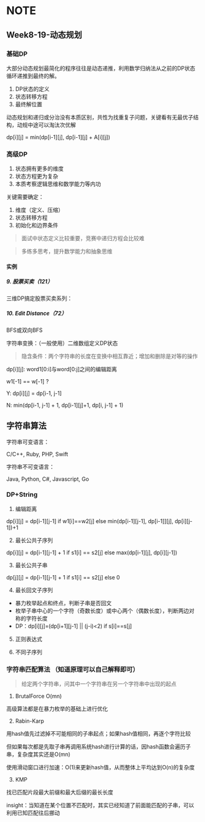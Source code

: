 # NOTE

  

## Week8-19-动态规划

### 基础DP

大部分动态规划最简化的程序往往是动态递推，利用数学归纳法从之前的DP状态循环递推到最终的解。

1. DP状态的定义
2. 状态转移方程
3. 最终解位置

动态规划和递归或分治没有本质区别，共性为找重复子问题，关键看有无最优子结构，动规中途可以淘汰次优解

dp[i][j] = min(dp[i-1][j], dp[i-1][j] + A[i][j])


### 高级DP

1. 状态拥有更多的维度
2. 状态方程更为复杂
3. 本质考察逻辑思维和数学能力等内功

关键需要确定：

1. 维度（定义、压缩）
2. 状态转移方程
3. 初始化和边界条件

> 面试中状态定义比较重要，竞赛中递归方程会比较难

> 多练多思考，提升数学能力和抽象思维

#### 实例

##### 9. 股票买卖（121）

三维DP搞定股票买卖系列：


##### 10. Edit Distance（72）


BFS或双向BFS

字符串变换：（一般使用）二维数组定义DP状态

> 隐含条件：两个字符串的长度在变换中相互靠近；增加和删除是对等的操作

dp[i][j]: word1[0:i]与word[0:j]之间的编辑距离

w1[-1] == w[-1] ?

Y: dp[i][j] = dp[i-1, j-1]

N: min(dp[i-1, j-1] + 1, dp[i-1][j]+1, dp[i, j-1] + 1)

## 字符串算法

字符串可变语言：

C/C++, Ruby, PHP, Swift

字符串不可变语言：

Java, Python, C#, Javascript, Go

### DP+String

1. 编辑距离

dp[i][j] = dp[i-1][j-1] if w1[i]==w2[j] else min(dp[i-1][j-1], dp[i-1]][j], dp[i][j-1])+1

2. 最长公共子序列

dp[i][j] = dp[i-1][j-1] + 1 if s1[i] == s2[j] else max(dp[i-1][j], dp[i][j-1])

3. 最长公共子串

dp[j][j] = dp[i-1][j-1] + 1 if s1[i] == s2[j] else 0

4. 最长回文子序列

- 暴力枚举起点和终点，判断子串是否回文
- 枚举子串中心的一个字符（奇数长度）或中心两个（偶数长度），判断两边对称的字符长度
- DP：dp[i][j]=(dp[i+1][j-1] || (j-i)<2) if s[i]==s[j]

5. 正则表达式


6. 不同子序列

### 字符串匹配算法 （知道原理可以自己解释即可）

> 给定两个字符串，问其中一个字符串在另一个字符串中出现的起点

1. BrutalForce O(mn)

高级算法都是在暴力枚举的基础上进行优化

2. Rabin-Karp

用hash值先过滤掉不可能相同的子串起点；如果hash值相同，再逐个字符比较

但如果每次都是先取子串再调用系统hash进行计算的话，因hash函数会遍历子串，复杂度其实还是O(mn)

使用滑动窗口进行加速：O(1)来更新hash值，从而整体上平均达到O(n)的复杂度

3. KMP

找已匹配片段最大前缀和最大后缀的最长长度

insight：当知道在某个位置不匹配时，其实已经知道了前面能匹配的子串，可以利用已知匹配往后挪动